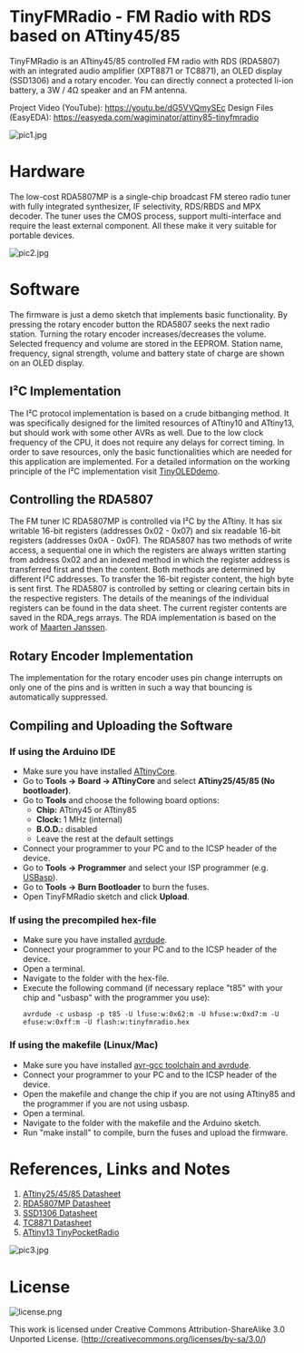 # TinyFMRadio - FM Radio with RDS based on ATtiny45/85
TinyFMRadio is an ATtiny45/85 controlled FM radio with RDS (RDA5807) with an integrated audio amplifier (XPT8871 or TC8871), an OLED display (SSD1306) and a rotary encoder. You can directly connect a protected li-ion battery, a 3W / 4Ω speaker and an FM antenna.

Project Video (YouTube): https://youtu.be/dG5VVQmySEc
Design Files (EasyEDA): https://easyeda.com/wagiminator/attiny85-tinyfmradio

![pic1.jpg](https://raw.githubusercontent.com/wagiminator/ATtiny85-TinyFMRadio/master/documentation/TinyFMRadio_pic1.jpg)

# Hardware
The low-cost RDA5807MP is a single-chip broadcast FM stereo radio tuner with fully integrated synthesizer, IF selectivity, RDS/RBDS and MPX decoder. The tuner uses the CMOS process, support multi-interface and require the least external component. All these make it very suitable for portable devices.

![pic2.jpg](https://raw.githubusercontent.com/wagiminator/ATtiny85-TinyFMRadio/master/documentation/TinyFMRadio_pic2.jpg)

# Software
The firmware is just a demo sketch that implements basic functionality. By pressing the rotary encoder button the RDA5807 seeks the next radio station. Turning the rotary encoder increases/decreases the volume. Selected frequency and volume are stored in the EEPROM. Station name, frequency, signal strength, volume and battery state of charge are shown on an OLED display.

## I²C Implementation
The I²C protocol implementation is based on a crude bitbanging method. It was specifically designed for the limited resources of ATtiny10 and ATtiny13, but should work with some other AVRs as well. Due to the low clock frequency of the CPU, it does not require any delays for correct timing. In order to save resources, only the basic functionalities which are needed for this application are implemented. For a detailed information on the working principle of the I²C implementation visit [TinyOLEDdemo](https://github.com/wagiminator/attiny13-tinyoleddemo).

## Controlling the RDA5807
The FM tuner IC RDA5807MP is controlled via I²C by the ATtiny. It has six writable 16-bit registers (addresses 0x02 - 0x07) and six readable 16-bit registers (addresses 0x0A - 0x0F). The RDA5807 has two methods of write access, a sequential one in which the registers are always written starting from address 0x02 and an indexed method in which the register address is transferred first and then the content. Both methods are determined by different I²C addresses. To transfer the 16-bit register content, the high byte is sent first. The RDA5807 is controlled by setting or clearing certain bits in the respective registers. The details of the meanings of the individual registers can be found in the data sheet. The current register contents are saved in the RDA_regs arrays. The RDA implementation is based on the work of [Maarten Janssen](https://hackaday.io/project/9009-arduino-radio-with-rds).

## Rotary Encoder Implementation
The implementation for the rotary encoder uses pin change interrupts on only one of the pins and is written in such a way that bouncing is automatically suppressed.

## Compiling and Uploading the Software
### If using the Arduino IDE
- Make sure you have installed [ATtinyCore](https://github.com/SpenceKonde/ATTinyCore).
- Go to **Tools -> Board -> ATtinyCore** and select **ATtiny25/45/85 (No bootloader)**.
- Go to **Tools** and choose the following board options:
  - **Chip:**           ATtiny45 or ATtiny85
  - **Clock:**          1 MHz (internal)
  - **B.O.D.:**         disabled
  - Leave the rest at the default settings
- Connect your programmer to your PC and to the ICSP header of the device.
- Go to **Tools -> Programmer** and select your ISP programmer (e.g. [USBasp](https://aliexpress.com/wholesale?SearchText=usbasp)).
- Go to **Tools -> Burn Bootloader** to burn the fuses.
- Open TinyFMRadio sketch and click **Upload**.

### If using the precompiled hex-file
- Make sure you have installed [avrdude](https://learn.adafruit.com/usbtinyisp/avrdude).
- Connect your programmer to your PC and to the ICSP header of the device.
- Open a terminal.
- Navigate to the folder with the hex-file.
- Execute the following command (if necessary replace "t85" with your chip and "usbasp" with the programmer you use):
  ```
  avrdude -c usbasp -p t85 -U lfuse:w:0x62:m -U hfuse:w:0xd7:m -U efuse:w:0xff:m -U flash:w:tinyfmradio.hex
  ```

### If using the makefile (Linux/Mac)
- Make sure you have installed [avr-gcc toolchain and avrdude](http://maxembedded.com/2015/06/setting-up-avr-gcc-toolchain-on-linux-and-mac-os-x/).
- Connect your programmer to your PC and to the ICSP header of the device.
- Open the makefile and change the chip if you are not using ATtiny85 and the programmer if you are not using usbasp.
- Open a terminal.
- Navigate to the folder with the makefile and the Arduino sketch.
- Run "make install" to compile, burn the fuses and upload the firmware.

# References, Links and Notes
1. [ATtiny25/45/85 Datasheet](https://ww1.microchip.com/downloads/en/DeviceDoc/Atmel-2586-AVR-8-bit-Microcontroller-ATtiny25-ATtiny45-ATtiny85_Datasheet.pdf)
2. [RDA5807MP Datasheet](https://datasheet.lcsc.com/szlcsc/1806121226_RDA-Microelectronics-RDA5807MP_C167245.pdf)
3. [SSD1306 Datasheet](https://cdn-shop.adafruit.com/datasheets/SSD1306.pdf)
4. [TC8871 Datasheet](https://datasheet.lcsc.com/lcsc/2010160933_Shenzhen-Fuman-Elec-TC8871_C89482.pdf)
5. [ATtiny13 TinyPocketRadio](https://github.com/wagiminator/ATtiny13-TinyPocketRadio)

![pic3.jpg](https://raw.githubusercontent.com/wagiminator/ATtiny85-TinyFMRadio/master/documentation/TinyFMRadio_pic3.jpg)

# License
![license.png](https://i.creativecommons.org/l/by-sa/3.0/88x31.png)

This work is licensed under Creative Commons Attribution-ShareAlike 3.0 Unported License. 
(http://creativecommons.org/licenses/by-sa/3.0/)
